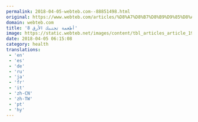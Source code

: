 ```yaml
---
permalink: 2018-04-05-webteb.com--88851498.html
original: https://www.webteb.com/articles/%D8%A7%D8%B7%D8%B9%D9%85%D8%A9-%D8%AA%D8%B3%D8%A7%D8%B9%D8%AF%D9%83-%D8%B9%D9%84%D9%89-%D8%A7%D9%84%D9%86%D9%88%D9%85_19122?utm_source=direct&utm_medium=rss&utm_campaign=rss
domain: webteb.com
title: '8 أطعمة تجنبك الأرق'
image: https://static.webteb.net/images/content/tbl_articles_article_19022_1212575a63e-771c-4cb2-8380-b5902fde5f7f.jpg
date: 2018-04-05 06:15:08
category: health
translations: 
 - 'en'
 - 'es'
 - 'de'
 - 'ru'
 - 'ja'
 - 'fr'
 - 'it'
 - 'zh-CN'
 - 'zh-TW'
 - 'pt'
 - 'hy'
---
```


